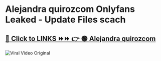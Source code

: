 
 # Alejandra quirozcom Onlyfans Leaked - Update Files scach

## <h2><a href="https://clipsfans.com/Alejandra_quirozcom&ref=git">🔗 Click to LINKS ⏩⏩ 👉 🟢 Alejandra quirozcom </a></h2>

<a href="https://clipsfans.com/Alejandra_quirozcom&ref=git" rel="nofollow" data-target="animated-image.originalLink"><img src="https://i.ibb.co.com/xMMVF88/686577567.gif" alt="Viral Video Original" style="max-width: 100%; display: inline-block;" data-target="animated-image.originalImage"></a>


